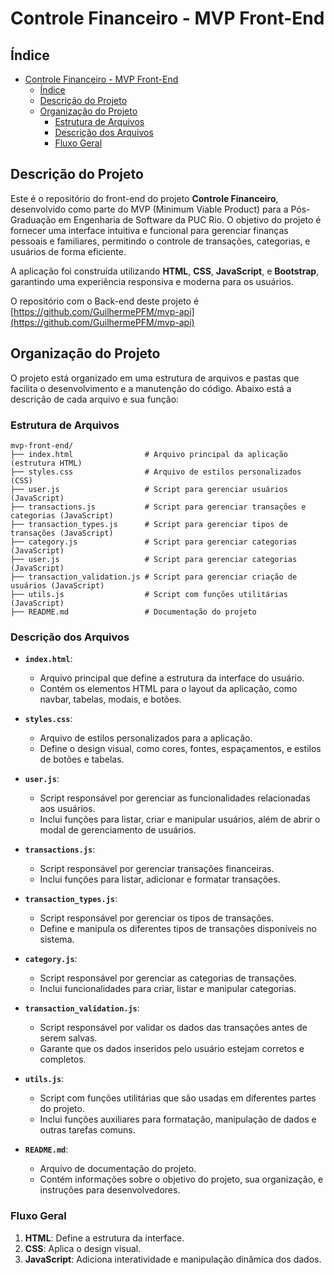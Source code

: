 # Controle Financeiro - MVP Front-End
## Índice
- [Controle Financeiro - MVP Front-End](#controle-financeiro---mvp-front-end)
  - [Índice](#índice)
  - [Descrição do Projeto](#descrição-do-projeto)
  - [Organização do Projeto](#organização-do-projeto)
    - [Estrutura de Arquivos](#estrutura-de-arquivos)
    - [Descrição dos Arquivos](#descrição-dos-arquivos)
    - [Fluxo Geral](#fluxo-geral)

## Descrição do Projeto
Este é o repositório do front-end do projeto **Controle Financeiro**, desenvolvido como parte do MVP (Minimum Viable Product) para a Pós-Graduação em Engenharia de Software da PUC Rio. O objetivo do projeto é fornecer uma interface intuitiva e funcional para gerenciar finanças pessoais e familiares, permitindo o controle de transações, categorias, e usuários de forma eficiente.

A aplicação foi construída utilizando **HTML**, **CSS**, **JavaScript**, e **Bootstrap**, garantindo uma experiência responsiva e moderna para os usuários.

O repositório com o Back-end deste projeto é [https://github.com/GuilhermePFM/mvp-api](https://github.com/GuilhermePFM/mvp-api)

## Organização do Projeto

O projeto está organizado em uma estrutura de arquivos e pastas que facilita o desenvolvimento e a manutenção do código. Abaixo está a descrição de cada arquivo e sua função:

### Estrutura de Arquivos
```plaintext 
mvp-front-end/
├── index.html                # Arquivo principal da aplicação (estrutura HTML)
├── styles.css                # Arquivo de estilos personalizados (CSS)
├── user.js                   # Script para gerenciar usuários (JavaScript)
├── transactions.js           # Script para gerenciar transações e categorias (JavaScript)
├── transaction_types.js      # Script para gerenciar tipos de transações (JavaScript)
├── category.js               # Script para gerenciar categorias (JavaScript)
├── user.js                   # Script para gerenciar categorias (JavaScript)
├── transaction_validation.js # Script para gerenciar criação de usuários (JavaScript)
├── utils.js                  # Script com funções utilitárias (JavaScript)
├── README.md                 # Documentação do projeto
```


### Descrição dos Arquivos

- **`index.html`**:
  - Arquivo principal que define a estrutura da interface do usuário.
  - Contém os elementos HTML para o layout da aplicação, como navbar, tabelas, modais, e botões.

- **`styles.css`**:
  - Arquivo de estilos personalizados para a aplicação.
  - Define o design visual, como cores, fontes, espaçamentos, e estilos de botões e tabelas.

- **`user.js`**:
  - Script responsável por gerenciar as funcionalidades relacionadas aos usuários.
  - Inclui funções para listar, criar e manipular usuários, além de abrir o modal de gerenciamento de usuários.

- **`transactions.js`**:
  - Script responsável por gerenciar transações financeiras.
  - Inclui funções para listar, adicionar e formatar transações.

- **`transaction_types.js`**:
  - Script responsável por gerenciar os tipos de transações.
  - Define e manipula os diferentes tipos de transações disponíveis no sistema.

- **`category.js`**:
  - Script responsável por gerenciar as categorias de transações.
  - Inclui funcionalidades para criar, listar e manipular categorias.

- **`transaction_validation.js`**:
  - Script responsável por validar os dados das transações antes de serem salvas.
  - Garante que os dados inseridos pelo usuário estejam corretos e completos.

- **`utils.js`**:
  - Script com funções utilitárias que são usadas em diferentes partes do projeto.
  - Inclui funções auxiliares para formatação, manipulação de dados e outras tarefas comuns.


- **`README.md`**:
  - Arquivo de documentação do projeto.
  - Contém informações sobre o objetivo do projeto, sua organização, e instruções para desenvolvedores.

### Fluxo Geral
1. **HTML**: Define a estrutura da interface.
2. **CSS**: Aplica o design visual.
3. **JavaScript**: Adiciona interatividade e manipulação dinâmica dos dados.